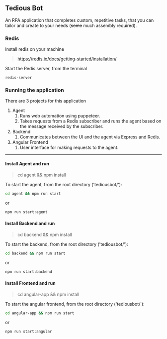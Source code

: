 ## Tedious Bot

An RPA application that completes custom, repetitive tasks, that you can tailor and create to your needs (~~some~~ much assembly required).


### Redis

Install redis on your machine

> https://redis.io/docs/getting-started/installation/

Start the Redis server, from the terminal
```
redis-server
```

### Running the application

There are 3 projects for this application

1. Agent
   1. Runs web automation using puppeteer.
   2. Takes requests from a Redis subscriber and runs the agent based on the message received by the subscriber.
2. Backend
   1. Communicates between the UI and the agent via Express and Redis.
3. Angular Frontend
   1. User interface for making requests to the agent.
----

#### Install Agent and run

> cd agent && npm install

To start the agent, from the root directory ('tediousbot/'):

```bash
cd agent && npm run start 
```
or

```bash
npm run start:agent
```

#### Install Backend and run

> cd backend && npm install

To start the backend, from the root directory ('tediousbot/'):
```bash
cd backend && npm run start
```
or

```bash
npm run start:backend
```

#### Install Frontend and run

> cd angular-app && npm install

To start the angular frontend, from the root directory ('tediousbot/'):
```bash
cd angular-app && npm run start
```
or

```bash
npm run start:angular
```
